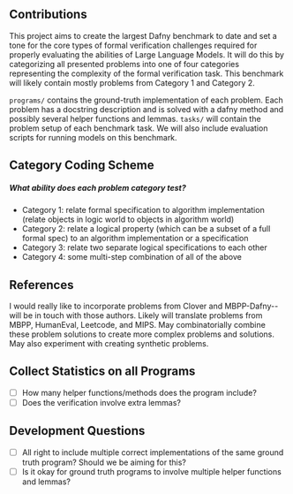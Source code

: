 ## Contributions
This project aims to create the largest Dafny benchmark to date and set a tone for the core types of formal verification challenges required for properly evaluating the abilities of Large Language Models. It will do this by categorizing all presented problems into one of four categories representing the complexity of the formal verification task. This benchmark will likely contain mostly problems from Category 1 and Category 2.

`programs/` contains the ground-truth implementation of each problem. Each problem has a docstring description and is solved with a dafny method and possibly several helper functions and lemmas. `tasks/` will contain the problem setup of each benchmark task. We will also include evaluation scripts for running models on this benchmark.

## Category Coding Scheme
##### What ability does each problem category test?
* Category 1: relate formal specification to algorithm implementation (relate objects in logic world to objects in algorithm world)
* Category 2: relate a logical property (which can be a subset of a full formal spec) to an algorithm implementation or a specification
* Category 3: relate two separate logical specifications to each other
* Category 4: some multi-step combination of all of the above

## References
I would really like to incorporate problems from Clover and MBPP-Dafny-- will be in touch with those authors.
Likely will translate problems from MBPP, HumanEval, Leetcode, and MIPS. May combinatorially combine these problem solutions to create more complex problems and solutions. 
May also experiment with creating synthetic problems.

## Collect Statistics on all Programs
- [ ] How many helper functions/methods does the program include?
- [ ] Does the verification involve extra lemmas?

## Development Questions
- [ ] All right to include multiple correct implementations of the same ground truth program? Should we be aiming for this?
- [ ] Is it okay for ground truth programs to involve multiple helper functions and lemmas? 